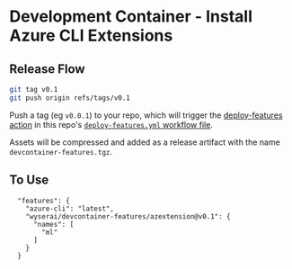 # Development Container - Install Azure CLI Extensions

## Release Flow

```sh
git tag v0.1
git push origin refs/tags/v0.1
```

Push a tag (eg `v0.0.1`) to your repo, which will trigger the [deploy-features action](https://github.com/microsoft/publish-dev-container-features-action) in this repo's [`deploy-features.yml` workflow file](https://github.com/microsoft/dev-container-features-template/blob/main/.github/workflows/deploy-features.yml).

Assets will be compressed and added as a release artifact with the name `devcontainer-features.tgz`.

## To Use

```jsonc
  "features": {
    "azure-cli": "latest",
    "wyserai/devcontainer-features/azextension@v0.1": {
      "names": [
        "ml"
      ]
    }
  }
```
